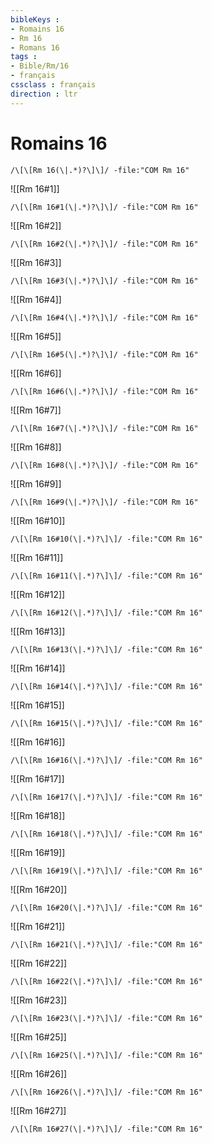 ```yaml
---
bibleKeys : 
- Romains 16
- Rm 16
- Romans 16
tags : 
- Bible/Rm/16
- français
cssclass : français
direction : ltr
---
```


# Romains 16

```query
/\[\[Rm 16(\|.*)?\]\]/ -file:"COM Rm 16"
```



![[Rm 16#1]]

```query
/\[\[Rm 16#1(\|.*)?\]\]/ -file:"COM Rm 16"
```

![[Rm 16#2]]

```query
/\[\[Rm 16#2(\|.*)?\]\]/ -file:"COM Rm 16"
```

![[Rm 16#3]]

```query
/\[\[Rm 16#3(\|.*)?\]\]/ -file:"COM Rm 16"
```

![[Rm 16#4]]

```query
/\[\[Rm 16#4(\|.*)?\]\]/ -file:"COM Rm 16"
```

![[Rm 16#5]]

```query
/\[\[Rm 16#5(\|.*)?\]\]/ -file:"COM Rm 16"
```

![[Rm 16#6]]

```query
/\[\[Rm 16#6(\|.*)?\]\]/ -file:"COM Rm 16"
```

![[Rm 16#7]]

```query
/\[\[Rm 16#7(\|.*)?\]\]/ -file:"COM Rm 16"
```

![[Rm 16#8]]

```query
/\[\[Rm 16#8(\|.*)?\]\]/ -file:"COM Rm 16"
```

![[Rm 16#9]]

```query
/\[\[Rm 16#9(\|.*)?\]\]/ -file:"COM Rm 16"
```

![[Rm 16#10]]

```query
/\[\[Rm 16#10(\|.*)?\]\]/ -file:"COM Rm 16"
```

![[Rm 16#11]]

```query
/\[\[Rm 16#11(\|.*)?\]\]/ -file:"COM Rm 16"
```

![[Rm 16#12]]

```query
/\[\[Rm 16#12(\|.*)?\]\]/ -file:"COM Rm 16"
```

![[Rm 16#13]]

```query
/\[\[Rm 16#13(\|.*)?\]\]/ -file:"COM Rm 16"
```

![[Rm 16#14]]

```query
/\[\[Rm 16#14(\|.*)?\]\]/ -file:"COM Rm 16"
```

![[Rm 16#15]]

```query
/\[\[Rm 16#15(\|.*)?\]\]/ -file:"COM Rm 16"
```

![[Rm 16#16]]

```query
/\[\[Rm 16#16(\|.*)?\]\]/ -file:"COM Rm 16"
```

![[Rm 16#17]]

```query
/\[\[Rm 16#17(\|.*)?\]\]/ -file:"COM Rm 16"
```

![[Rm 16#18]]

```query
/\[\[Rm 16#18(\|.*)?\]\]/ -file:"COM Rm 16"
```

![[Rm 16#19]]

```query
/\[\[Rm 16#19(\|.*)?\]\]/ -file:"COM Rm 16"
```

![[Rm 16#20]]

```query
/\[\[Rm 16#20(\|.*)?\]\]/ -file:"COM Rm 16"
```

![[Rm 16#21]]

```query
/\[\[Rm 16#21(\|.*)?\]\]/ -file:"COM Rm 16"
```

![[Rm 16#22]]

```query
/\[\[Rm 16#22(\|.*)?\]\]/ -file:"COM Rm 16"
```

![[Rm 16#23]]

```query
/\[\[Rm 16#23(\|.*)?\]\]/ -file:"COM Rm 16"
```

![[Rm 16#25]]

```query
/\[\[Rm 16#25(\|.*)?\]\]/ -file:"COM Rm 16"
```

![[Rm 16#26]]

```query
/\[\[Rm 16#26(\|.*)?\]\]/ -file:"COM Rm 16"
```

![[Rm 16#27]]

```query
/\[\[Rm 16#27(\|.*)?\]\]/ -file:"COM Rm 16"
```

